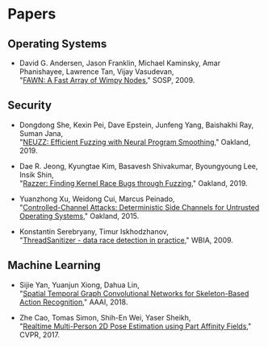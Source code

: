 # Papers

## Operating Systems

- David G. Andersen, Jason Franklin, Michael Kaminsky, Amar Phanishayee, Lawrence Tan, Vijay Vasudevan,  
"[FAWN: A Fast Array of Wimpy Nodes](http://www.cs.cmu.edu/~fawnproj/papers/fawn-sosp2009.pdf)," SOSP, 2009.

## Security

- Dongdong She, Kexin Pei, Dave Epstein, Junfeng Yang, Baishakhi Ray, Suman Jana,  
"[NEUZZ: Efficient Fuzzing with Neural Program Smoothing](https://arxiv.org/pdf/1807.05620.pdf)," Oakland, 2019.

- Dae R. Jeong, Kyungtae Kim, Basavesh Shivakumar, Byoungyoung Lee, Insik Shin,  
"[Razzer: Finding Kernel Race Bugs through Fuzzing](https://lifeasageek.github.io/papers/jeong-razzer.pdf)," Oakland, 2019.

- Yuanzhong Xu, Weidong Cui, Marcus Peinado,  
"[Controlled-Channel Attacks: Deterministic Side Channels for Untrusted Operating Systems](https://www.ieee-security.org/TC/SP2015/papers-archived/6949a640.pdf)," Oakland, 2015.

- Konstantin Serebryany, Timur Iskhodzhanov,  
"[ThreadSanitizer - data race detection in practice](https://static.googleusercontent.com/media/research.google.com/ko//pubs/archive/35604.pdf)," WBIA, 2009.

## Machine Learning

- Sijie Yan, Yuanjun Xiong, Dahua Lin,  
"[Spatial Temporal Graph Convolutional Networks for Skeleton-Based Action Recognition](https://arxiv.org/pdf/1801.07455.pdf)," AAAI, 2018.

- Zhe Cao, Tomas Simon, Shih-En Wei, Yaser Sheikh,  
"[Realtime Multi-Person 2D Pose Estimation using Part Affinity Fields](https://arxiv.org/pdf/1611.08050.pdf)," CVPR, 2017.
